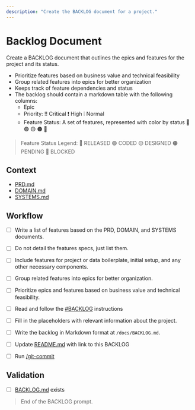 ```yaml
---
description: "Create the BACKLOG document for a project."
---
```


# Backlog Document

Create a BACKLOG document that outlines the epics and features for the project and its status.

- Prioritize features based on business value and technical feasibility
- Group related features into epics for better organization
- Keeps track of feature dependencies and status
- The backlog should contain a markdown table with the following columns:
  - Epic
  - Priority: ‼️ Critical ❗ High ❕ Normal
  - Feature Status: A set of features, represented with color by status 🔵 🟢 🟡 🟠 🔴

> Feature Status Legend: 🔵 RELEASED 🟢 CODED 🟡 DESIGNED 🟠 PENDING 🔴 BLOCKED

## Context

- [PRD.md](/docs/PRD.md)
- [DOMAIN.md](/docs/DOMAIN.md)
- [SYSTEMS.md](/docs/SYSTEMS.md)

## Workflow

- [ ] Write a list of features based on the PRD, DOMAIN, and SYSTEMS documents.

- [ ] Do not detail the features specs, just list them.

- [ ] Include features for project or data boilerplate, initial setup, and any other necessary components.

- [ ] Group related features into epics for better organization.

- [ ] Prioritize epics and features based on business value and technical feasibility.

- [ ] Read and follow the [#BACKLOG](/.github/instructions/BACKLOG.instructions.md) instructions

- [ ] Fill in the placeholders with relevant information about the project.

- [ ] Write the backlog in Markdown format at `/docs/BACKLOG.md`.
  
- [ ] Update [README.md](/README.md) with link to this BACKLOG

- [ ] Run [/git-commit](/.github/prompts/git-commit.prompt.md)

## Validation

- [ ] [BACKLOG.md](/docs/BACKLOG.md) exists

> End of the BACKLOG prompt.
